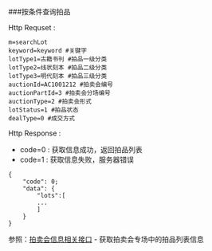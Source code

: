 ###按条件查询拍品

Http Requset : 

```
m=searchLot
keyword=keyword #关键字
lotType1=古籍书刊 #拍品一级分类
lotType2=线状刻本 #拍品二级分类
lotType3=明代刻本 #拍品三级分类
auctionId=AC1001212 #拍卖会编号
auctionPartId=3 #拍卖会分场编号
auctionType=2 #拍卖会形式
lotStatus=1 #拍品状态
dealType=0 #成交方式
```

Http Response : 

- code=0 : 获取信息成功，返回拍品列表
- code=1 : 获取信息失败，服务器错误

``` 
{ 
    "code": 0;
    "data": {
    	"lots":[
    	...
    	]
    }
}
```
参照：[拍卖会信息相关接口](首页/拍品信息相关接口.md) - 获取拍卖会专场中的拍品列表信息

